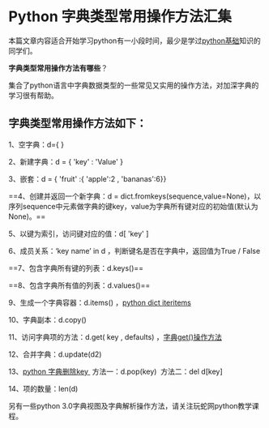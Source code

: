 # Python 字典类型常用操作方法汇集

本篇文章内容适合开始学习python有一小段时间，最少是学过[python基础](http://www.iplaypy.com/jichu/)知识的同学们。

**字典类型常用操作方法有哪些**？

集合了python语言中字典数据类型的一些常见又实用的操作方法，对加深字典的学习很有帮助。

## 字典类型常用操作方法如下：

1、空字典：d={ }

2、新建字典：d = { 'key' : 'Value' }

3、嵌套：d = { 'fruit' :{ 'apple':2 , 'bananas':6}}

==4、创建并返回一个新字典：d = dict.fromkeys(sequence,value=None)，以序列sequence中元素做字典的键key，value为字典所有键对应的初始值(默认为None)。==

5、以键为索引，访问键对应的值：d[ 'key' ]

6、成员关系：‘key name’ in d ，判断键名是否在字典中，返回值为True / False

==7、包含字典所有键的列表：d.keys()==

==8、包含字典所有值的列表：d.values()==

9、生成一个字典容器：d.items() ，[python dict iteritems](http://www.iplaypy.com/jinjie/items-iteritems.html)

10、字典副本：d.copy()

11、访问字典项的方法：d.get( key , defaults) ，[字典get()操作方法](http://www.iplaypy.com/jinjie/dict-get.html)

12、合并字典：d.update(d2)

13、[python 字典删除key ](http://www.iplaypy.com/jinjie/jj116.html)
​	方法一：d.pop(key)
​	方法二：del d[key]

14、项的数量：len(d)

另有一些python 3.0字典视图及字典解析操作方法，请关注玩蛇网python教学课程。